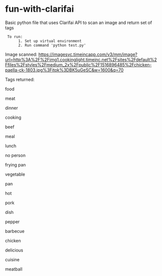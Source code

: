 # fun-with-clarifai
Basic python file that uses Clarifai API to scan an image and return set of tags

     To run: 
          1. Set up virtual environment
          2. Run command 'python test.py'
  Image scanned: https://imagesvc.timeincapp.com/v3/mm/image?url=http%3A%2F%2Fimg1.cookinglight.timeinc.net%2Fsites%2Fdefault%2Ffiles%2Fstyles%2Fmedium_2x%2Fpublic%2F1516896485%2Fchicken-paella-ck-1803.jpg%3Fitok%3DBK5uGeSC&w=1600&q=70
  
  Tags returned: 
  
  food
  
  meat
  
  dinner
  
  cooking
  
  beef
  
  meal
  
  lunch
  
  no person
  
  frying pan
  
  vegetable
  
  pan
  
  hot
  
  pork
  
  dish
  
  pepper
  
  barbecue
  
  chicken
  
  delicious
  
  cuisine
  
  meatball
  
  

